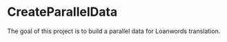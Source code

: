 # CreateParallelData
The goal of this project is to build a parallel data for Loanwords translation.
